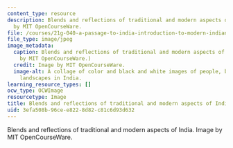 ```yaml
---
content_type: resource
description: Blends and reflections of traditional and modern aspects of India. Image
  by MIT OpenCourseWare.
file: /courses/21g-040-a-passage-to-india-introduction-to-modern-indian-culture-and-society-spring-2012/3efa508b96cee8228d82c81c6d93d632_21g-040s12.jpg
file_type: image/jpeg
image_metadata:
  caption: Blends and reflections of traditional and modern aspects of India. (Image
    by MIT OpenCourseWare.)
  credit: Image by MIT OpenCourseWare.
  image-alt: A collage of color and black and white images of people, buildings, and
    landscapes in India.
learning_resource_types: []
ocw_type: OCWImage
resourcetype: Image
title: Blends and reflections of traditional and modern aspects of India
uid: 3efa508b-96ce-e822-8d82-c81c6d93d632
---
```

Blends and reflections of traditional and modern aspects of India. Image by MIT OpenCourseWare.

